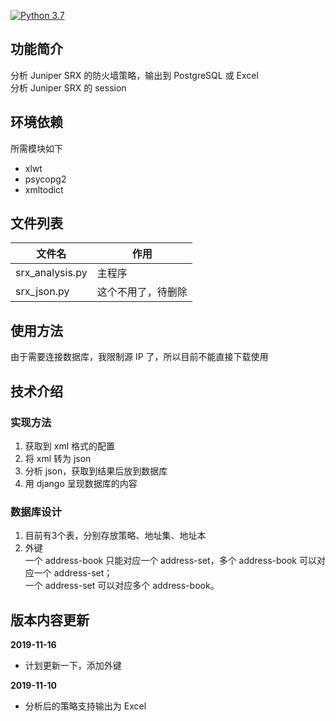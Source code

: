 [![Python 3.7](https://img.shields.io/badge/python-3.7-blue.svg)](https://www.python.org/downloads/release/python-360/)
## 功能简介
分析 Juniper SRX 的防火墙策略，输出到 PostgreSQL 或 Excel  
分析 Juniper SRX 的 session

## 环境依赖
所需模块如下
- xlwt
- psycopg2
- xmltodict

## 文件列表
| 文件名   | 作用  |
|  ----  | ----  |
|  srx_analysis.py | 主程序 |
| srx_json.py  | 这个不用了，待删除 |

## 使用方法
由于需要连接数据库，我限制源 IP 了，所以目前不能直接下载使用

## 技术介绍
### 实现方法
1. 获取到 xml 格式的配置
2. 将 xml 转为 json
3. 分析 json，获取到结果后放到数据库
4. 用 django 呈现数据库的内容
### 数据库设计
1. 目前有3个表，分别存放策略、地址集、地址本
2. 外键  
一个 address-book 只能对应一个 address-set，多个 address-book 可以对应一个 address-set；  
一个 address-set 可以对应多个 address-book。

## 版本内容更新
**2019-11-16**
- 计划更新一下，添加外键  

**2019-11-10**
- 分析后的策略支持输出为 Excel 
